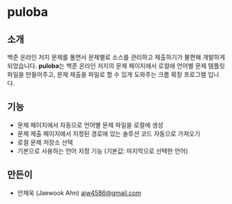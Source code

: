 # puloba

## 소개

백준 온라인 저지 문제를 풀면서 문제별로 소스를 관리하고 제출하기가 불편해 개발하게 되었습니다. **puloba**는 백준 온라인 저지의 문제 페이지에서 로컬에 언어별 문제 템플릿 파일을 만들어주고, 문제 제출을 파일로 할 수 있게 도와주는 크롬 확장 프로그램 입니다.

## 기능
- 문제 페이지에서 자동으로 언어별 문제 파일을 로컬에 생성
- 문제 제출 페이지에서 지정된 경로에 있는 솔루션 코드 자동으로 가져오기
- 로컬 문제 저장소 선택
- 기본으로 사용하는 언어 지정 기능 (기본값: 마지막으로 선택한 언어)

## 만든이

- 안재욱 (Jaewook Ahn) <ajw4586@gmail.com>
